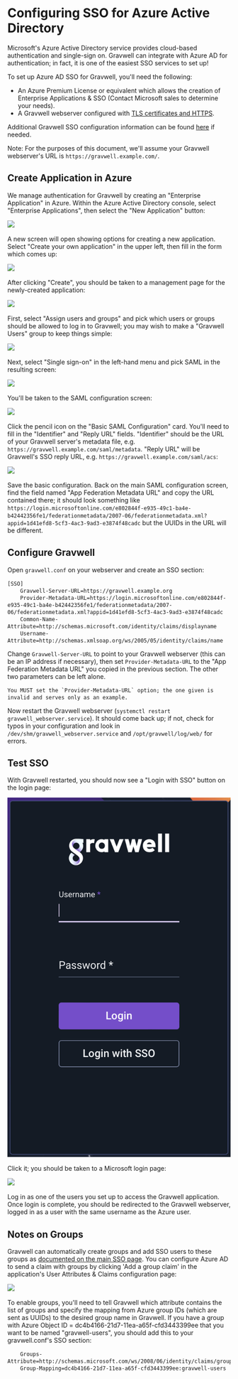 # Configuring SSO for Azure Active Directory

Microsoft's Azure Active Directory service provides cloud-based authentication and single-sign on. Gravwell can integrate with Azure AD for authentication; in fact, it is one of the easiest SSO services to set up!

To set up Azure AD SSO for Gravwell, you'll need the following:

* An Azure Premium License or equivalent which allows the creation of Enterprise Applications & SSO (Contact Microsoft sales to determine your needs).
* A Gravwell webserver configured with [TLS certificates and HTTPS](/configuration/certificates).

Additional Gravwell SSO configuration information can be found [here](/configuration/sso) if needed.

Note: For the purposes of this document, we'll assume your Gravwell webserver's URL is `https://gravwell.example.com/`.

## Create Application in Azure

We manage authentication for Gravwell by creating an "Enterprise Application" in Azure. Within the Azure Active Directory console, select "Enterprise Applications", then select the "New Application" button:

![](applications.png)

A new screen will open showing options for creating a new application. Select "Create your own application" in the upper left, then fill in the form which comes up:

![](newapp.png)

After clicking "Create", you should be taken to a management page for the newly-created application:

![](newapp2.png)

First, select "Assign users and groups" and pick which users or groups should be allowed to log in to Gravwell; you may wish to make a "Gravwell Users" group to keep things simple:

![](groups.png)

Next, select "Single sign-on" in the left-hand menu and pick SAML in the resulting screen:

![](saml.png)

You'll be taken to the SAML configuration screen:

![](saml2.png)

 Click the pencil icon on the "Basic SAML Configuration" card. You'll need to fill in the "Identifier" and "Reply URL" fields. "Identifier" should be the URL of your Gravwell server's metadata file, e.g. `https://gravwell.example.com/saml/metadata`. "Reply URL" will be Gravwell's SSO reply URL, e.g. `https://gravwell.example.com/saml/acs`:

![](basic.png)

Save the basic configuration. Back on the main SAML configuration screen, find the field named "App Federation Metadata URL" and copy the URL contained there; it should look something like `https://login.microsoftonline.com/e802844f-e935-49c1-ba4e-b42442356fe1/federationmetadata/2007-06/federationmetadata.xml?appid=1d41efd8-5cf3-4ac3-9ad3-e3874f48cadc` but the UUIDs in the URL will be different.

## Configure Gravwell

Open `gravwell.conf` on your webserver and create an SSO section:

```
[SSO]
	Gravwell-Server-URL=https://gravwell.example.org
	Provider-Metadata-URL=https://login.microsoftonline.com/e802844f-e935-49c1-ba4e-b42442356fe1/federationmetadata/2007-06/federationmetadata.xml?appid=1d41efd8-5cf3-4ac3-9ad3-e3874f48cadc
	Common-Name-Attribute=http://schemas.microsoft.com/identity/claims/displayname
	Username-Attribute=http://schemas.xmlsoap.org/ws/2005/05/identity/claims/name
```

Change `Gravwell-Server-URL` to point to your Gravwell webserver (this can be an IP address if necessary), then set `Provider-Metadata-URL` to the "App Federation Metadata URL" you copied in the previous section. The other two parameters can be left alone.

```{attention}
You MUST set the `Provider-Metadata-URL` option; the one given is invalid and serves only as an example.
```

Now restart the Gravwell webserver (`systemctl restart gravwell_webserver.service`). It should come back up; if not, check for typos in your configuration and look in `/dev/shm/gravwell_webserver.service` and `/opt/gravwell/log/web/` for errors.

## Test SSO

With Gravwell restarted, you should now see a "Login with SSO" button on the login page:

![](gravlogin.png)

Click it; you should be taken to a Microsoft login page:

![](login.png)

Log in as one of the users you set up to access the Gravwell application. Once login is complete, you should be redirected to the Gravwell webserver, logged in as a user with the same username as the Azure user.

## Notes on Groups

Gravwell can automatically create groups and add SSO users to these groups as [documented on the main SSO page](/configuration/sso). You can configure Azure AD to send a claim with groups by clicking 'Add a group claim' in the application's User Attributes & Claims configuration page:

![](groups.png)

To enable groups, you'll need to tell Gravwell which attribute contains the list of groups and specify the mapping from Azure group IDs (which are sent as UUIDs) to the desired group name in Gravwell. If you have a group with Azure Object ID = dc4b4166-21d7-11ea-a65f-cfd3443399ee that you want to be named "gravwell-users", you should add this to your gravwell.conf's SSO section:

```
	Groups-Attribute=http://schemas.microsoft.com/ws/2008/06/identity/claims/groups
	Group-Mapping=dc4b4166-21d7-11ea-a65f-cfd3443399ee:gravwell-users
```
